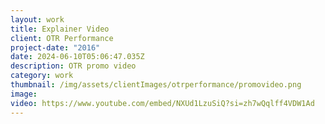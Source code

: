 ```yaml
---
layout: work
title: Explainer Video
client: OTR Performance 
project-date: "2016"
date: 2024-06-10T05:06:47.035Z
description: OTR promo video
category: work
thumbnail: /img/assets/clientImages/otrperformance/promovideo.png
image: 
video: https://www.youtube.com/embed/NXUd1LzuSiQ?si=zh7wQqlff4VDW1Ad
---
```


